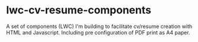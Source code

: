 # lwc-cv-resume-components
A set of components (LWC) I'm building to facilitate cv/resume creation with HTML and Javascript. Including pre configuration of PDF print as A4 paper.
